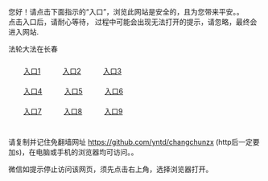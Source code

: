 您好！请点击下面指示的“入口”，浏览此网站是安全的，且为您带来平安。。 <br/>
点击入口后，请耐心等待， 过程中可能会出现无法打开的提示，请忽略，最终会进入网站. </br>

法轮大法在长春<br/>
<div style="padding:10px"><a style="margin:20px" target="_blank" href="https://d5lp6lp6lt7on.cloudfront.net/2Qpsp?aewuux" id="ccLink1" rel="nofollow">入口1</a> <a target="_blank" style="margin:20px" href="https://d2l0n1oqnfdwwn.cloudfront.net/2Qpsp?lkrujyeo" id="ccLink2" rel="nofollow">入口2</a> <a style="margin:20px" target="_blank" href="https://d3thjcmhzcqxte.cloudfront.net/2Qpsp?juwjfupt" id="ccLink3" rel="nofollow">入口3</a></div>

<div style="padding:10px" ><a style="margin:20px" target="_blank" href="https://d5lp6lp6lt7on.cloudfront.net/2Qpsp?aewuux" id="ccLink4" rel="nofollow">入口4</a> <a style="margin:20px" href="https://d2l0n1oqnfdwwn.cloudfront.net/2Qpsp?lkrujyeo" target="_blank" id="ccLink5" rel="nofollow">入口5</a> <a style="margin:20px" href="https://d3thjcmhzcqxte.cloudfront.net/2Qpsp?juwjfupt" target="_blank" id="ccLink6" rel="nofollow">入口6</a></div>

<div style="padding:10px"><a style="margin:20px" target="_blank" href="https://d5lp6lp6lt7on.cloudfront.net/2Qpsp?aewuux" id="ccLink7" rel="nofollow">入口7</a> <a style="margin:20px" href="https://d2l0n1oqnfdwwn.cloudfront.net/2Qpsp?lkrujyeo" target="_blank" id="ccLink8" rel="nofollow">入口8</a> <a style="margin:20px" target="_blank" href="https://d3thjcmhzcqxte.cloudfront.net/2Qpsp?juwjfupt" id="ccLink9" rel="nofollow">入口9</a></div>

<br/>



请复制并记住免翻墙网址 https://github.com/yntd/changchunzx (http后一定要加s)，在电脑或手机的浏览器均可访问。。<br/>

微信如提示停止访问该网页，须先点击右上角，选择浏览器打开。

